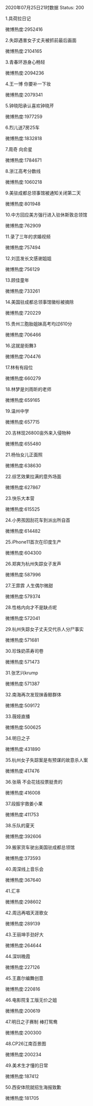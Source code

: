 2020年07月25日21时数据
Status: 200

1.具荷拉日记

微博热度:2952416

2.失踪遇害女子丈夫被抓前最后画面

微博热度:2104165

3.青春环游身心畅轻

微博热度:2094236

4.王一博 你要补一下妆

微博热度:2079341

5.钟晓阳承认喜欢钟晓芹

微博热度:1977259

6.烈儿送7房25车

微博热度:1832818

7.周奇 向俞星

微博热度:1784671

8.浙江高考分数线

微博热度:1060218

9.美驻成都总领事馆被通知关闭第二天

微博热度:801948

10.中方回应美方强行进入驻休斯敦总领馆

微博热度:762909

11.录了三年的求婚视频

微博热度:757494

12.刘芸发长文感谢姐姐

微博热度:756129

13.顾佳童年

微博热度:733261

14.美国驻成都总领事馆徽标被摘除

微博热度:720229

15.贵州三胞胎姐妹高考均过610分

微博热度:706466

16.这就是街舞3

微博热度:704476

17.林有有段位

微博热度:660279

18.林梦是刘雨昕的老师

微博热度:659165

19.温州中学

微博热度:657715

20.吉林现26800亩外来入侵物种

微博热度:655480

21.杨怡女儿正面照

微博热度:638630

22.综艺效果拉满的意外场面

微博热度:627867

23.快乐大本营

微博热度:615525

24.小男孩因刮花车到派出所自首

微博热度:614482

25.iPhone11首次在印度生产

微博热度:604300

26.郑爽为杭州失踪女子发声

微博热度:587996

27.王霏霏 人生偶尔微甜

微博热度:579374

28.性格内向才不是缺点呢

微博热度:572041

29.杭州失踪女子丈夫交代杀人分尸事实

微博热度:571681

30.珍珠奶茶寿司卷

微博热度:571473

31.张艺兴krump

微博热度:571387

32.南海再次发现抹香鲸群体

微博热度:509172

33.薇娅直播

微博热度:500625

34.明日之子

微博热度:431890

35.杭州女子失踪案是有预谋的故意杀人案

微博热度:417476

36.张萌 不会花钱投票挺贵的

微博热度:416008

37.段振宇救姜小果

微博热度:411753

38.乐队的夏天

微博热度:392606

39.搬家货车驶出美国驻成都总领馆

微博热度:373593

40.周深线上音乐会

微博热度:367640

41.汇丰

微博热度:298602

42.周迅再唱天涯歌女

微博热度:289139

43.王丽坤手劲好大

微博热度:264644

44.深圳晚霞

微博热度:227126

45.王嘉尔编舞创意

微博热度:220816

46.电影院复工版无价之姐

微博热度:200619

47.明日之子赛制 棒打鸳鸯

微博热度:200300

48.CP26江南百景图

微博热度:200234

49.美术生才懂的日常

微博热度:187412

50.西安体院就招生海报致歉

微博热度:181705

